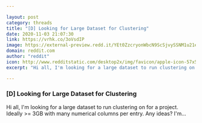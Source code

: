 ```yaml
---

layout: post
category: threads
title: "[D] Looking for Large Dataset for Clustering"
date: 2020-11-03 21:07:30
link: https://vrhk.co/3oVsdIP
image: https://external-preview.redd.it/YEt0ZzcryonWbcN9ScSjvySSNM1u21eD6hdvQ4EBG2c.jpg?width=128&height=67.0157068063&auto=webp&crop=128:67.0157068063,smart&s=cf5b630af077431f14d4be4af66a1eae074beb46
domain: reddit.com
author: "reddit"
icon: http://www.redditstatic.com/desktop2x/img/favicon/apple-icon-57x57.png
excerpt: "Hi all, I'm looking for a large dataset to run clustering on for a project. Ideally &gt;= 3GB with many numerical columns per entry. Any ideas? I'm..."

---
```


### [D] Looking for Large Dataset for Clustering

Hi all, I'm looking for a large dataset to run clustering on for a project. Ideally &gt;= 3GB with many numerical columns per entry. Any ideas? I'm...